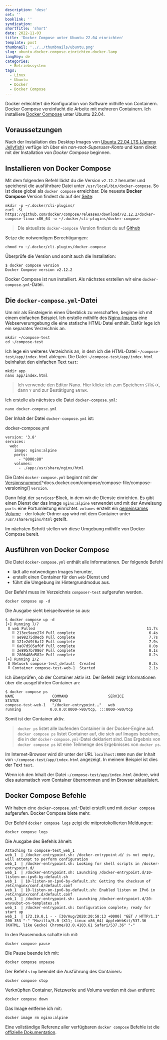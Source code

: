 ```yaml
---
description: 'desc'
set: ''
booklink: ''
syndication:
shortTitle: 'short'
date: 2022-11-03
title: 'Docker Compose unter Ubuntu 22.04 einrichten'
template: post
thumbnail: '../../thumbnails/ubuntu.png'
slug: ubuntu-docker-compose-einrichten-docker-lamp
langKey: de
categories:
  - Betriebssystem
tags:
  - Linux
  - Ubuntu
  - Docker
  - Docker Compose
---
```


Docker erleichtert die Konfiguration von Software mithilfe von Containern. Docker Compose vereinfacht die Arbeite mit mehreren Containern. Ich installiere [Docker Compose](https://docs.docker.com/compose/) unter Ubuntu 22.04.

## Voraussetzungen

Nach der Installation des Desktop Images von [Ubuntu 22.04 LTS (Jammy Jellyfish)](https://releases.ubuntu.com/22.04/) verfüge ich über ein _non-root-Superuser-Konto_ und kann direkt mit der Installation von _Docker Compose_ beginnen.

## Installieren von Docker Compose

Mit dem folgenden Befehl lädst du die Version `v2.12.2` herunter und speicherst die ausführbare Datei unter `/usr/local/bin/docker-compose`. So ist diese global als `docker compose` erreichbar. Die neueste **Docker Compose** Version findest du auf der [Seite](https://github.com/docker/compose/releases):

```
mkdir -p ~/.docker/cli-plugins/
curl -SL https://github.com/docker/compose/releases/download/v2.12.2/docker-compose-linux-x86_64 -o ~/.docker/cli-plugins/docker-compose
```

> Die aktuellste `docker-compose`-Version findest du auf [Github](https://github.com/docker/compose/releases)

Setze die notwendigen Berechtigungen:

```
chmod +x ~/.docker/cli-plugins/docker-compose
```

Überprüfe die Version und somit auch die Installation:

```
$ docker compose version
Docker Compose version v2.12.2
```

Docker Compose ist nun installiert. Als nächstes erstellen wir eine `docker-compose.yml`-Datei.

## Die `docker-compose.yml`-Datei

Um mir als Einsteigerin einen Überblick zu verschaffen, beginne ich mit einem einfachen Beispiel. Ich erstelle mithilfe des [Nginx-Images](https://hub.docker.com/_/nginx) eine Webserverumgebung die eine statische HTML-Datei enthält. Dafür lege ich ein separates Verzeichnis an.

```
mkdir ~/compose-test
cd ~/compose-test

```

Ich lege ein weiteres Verzeichnis an, in dem ich die HTML-Datei `~/compose-test/app/index.html` ablegen. Die Datei `~/compose-test/app/index.html` beinhaltet den einfachen Text `test`:

```
mkdir app
nano app/index.html
```

> Ich verwende den Editor Nano. Hier klicke ich zum Speichern `STRG+X`, dann `Y` und zur Bestätigung `ENTER`.

Ich erstelle als nächstes die Datei `docker-compose.yml`:

```
nano docker-compose.yml

```

Der Inhalt der Datei `docker-compose.yml` ist:

docker-compose.yml

```
version: '3.8'
services:
  web:
    image: nginx:alpine
    ports:
      - "8000:80"
    volumes:
      - ./app:/usr/share/nginx/html

```

Die Datei `docker-compose.yml` beginnt mit der [Versionsnummer](https://docs.docker.com/compose/compose-file/compose-versioning/)[^docs.docker.com/compose/compose-file/compose-versioning/] `version`.

Dann folgt der `services`-Block, in dem wir die Dienste einrichten. Es gibt einen Dienst der das Image `nginx:alpine` verwendet und mit der Anweisung `ports` eine Portumleitung einrichtet. `volumes` erstellt ein [gemeinsames Volume](https://docs.docker.com/compose/compose-file/#volumes) - der lokale Ordner `app` wird mit dem Container unter `/usr/share/nginx/html` geteilt.

Im nächsten Schritt stellen wir diese Umgebung mithilfe von Docker Compose bereit.

## Ausführen von Docker Compose

Die Datei `docker-compose.yml` enthält alle Informationen. Der folgende Befehl 
- lädt alle notwendigen Images herunter, 
- erstellt einen Container für den `web`-Dienst und 
- führt die Umgebung im Hintergrundmodus aus.

Der Befehl muss im Verzeichnis `composer-test` aufgerufen werden.

```
docker compose up -d
```

Die Ausgabe sieht beispeilsweise so aus:

```
$ docker compose up -d
[+] Running 7/7
 ⠿ web Pulled                                                  11.7s
   ⠿ 213ec9aee27d Pull complete                                 6.4s
   ⠿ ae98275d0ecb Pull complete                                 7.7s
   ⠿ 121e2d9f6af2 Pull complete                                 7.9s
   ⠿ 6a07d505af0f Pull complete                                 8.0s
   ⠿ 3e8957b70867 Pull complete                                 8.1s
   ⠿ 2806408d582e Pull complete                                 8.2s
[+] Running 2/2
 ⠿ Network compose-test_default  Created                        0.3s
 ⠿ Container compose-test-web-1  Started                        2.1s

```

Ich überprüfen, ob der Container aktiv ist. Der Befehl zeigt Informationen über die ausgeführten Container an: 

```
$ docker compose ps
NAME                 COMMAND                  SERVICE             STATUS              PORTS
compose-test-web-1   "/docker-entrypoint.…"   web                 running             0.0.0.0:8000->80/tcp, :::8000->80/tcp

```

Somit ist der Container aktiv.

> `docker ps` listet alle laufenden Container in der Docker-Engine auf. `docker compose ps` listet Container auf, die sich auf Images beziehen, die in der `docker-compose.yml`-Datei deklariert sind. Das Ergebnis von `docker compose ps` ist eine Teilmenge des Ergebnisses von `docker ps`.

Im Internet-Browser wird dir unter der URL `localhost:8000` nun der Inhalt von `~/compose-test/app/index.html` angezeigt. In meinem Beispiel ist dies der Text `test`.

Wenn ich den Inhalt der Datei `~/compose-test/app/index.html` ändere, wird dies automatisch vom Container übernommen und im Browser aktualisiert.

## Docker Compose Befehle

Wir haben eine `docker-compose.yml`-Datei erstellt und mit `docker compose` aufgerufen. Docker Compose biete mehr.

Der Befehl `docker compose logs` zeigt die mitprotokollierten Meldungen:

```
docker compose logs

```

Die Ausgabe des Befehls ähnelt:

```
Attaching to compose-test_web_1
web_1  | /docker-entrypoint.sh: /docker-entrypoint.d/ is not empty, will attempt to perform configuration
web_1  | /docker-entrypoint.sh: Looking for shell scripts in /docker-entrypoint.d/
web_1  | /docker-entrypoint.sh: Launching /docker-entrypoint.d/10-listen-on-ipv6-by-default.sh
web_1  | 10-listen-on-ipv6-by-default.sh: Getting the checksum of /etc/nginx/conf.d/default.conf
web_1  | 10-listen-on-ipv6-by-default.sh: Enabled listen on IPv6 in /etc/nginx/conf.d/default.conf
web_1  | /docker-entrypoint.sh: Launching /docker-entrypoint.d/20-envsubst-on-templates.sh
web_1  | /docker-entrypoint.sh: Configuration complete; ready for start up
web_1  | 172.19.0.1 - - [30/Aug/2020:20:58:13 +0000] "GET / HTTP/1.1" 200 353 "-" "Mozilla/5.0 (X11; Linux x86_64) AppleWebKit/537.36 (KHTML, like Gecko) Chrome/83.0.4103.61 Safari/537.36" "-"

```

In den Pausemodus schalte ich mit:

```
docker compose pause
```

Die Pause beende ich mit:

```
docker compose unpause
```

Der Befehl `stop` beendet die Ausführung des Containers:

```
docker compose stop
```

Verknüpften Container, Netzwerke und Volums werden mit `down` entfernt:

```
docker compose down
```

Das Image entferne ich mit:

```
docker image rm nginx:alpine
```

Eine vollständige Referenz aller verfügbaren `docker compose` Befehle ist die [offizielle Dokumentation](https://docs.docker.com/compose/reference/).

<img src="https://vg02.met.vgwort.de/na/2abdef14874e4e2b885c763ad3e0f9a0" width="1" height="1" alt="">
